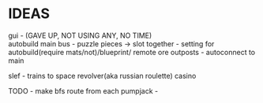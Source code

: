 IDEAS
==========
gui - (GAVE UP, NOT USING ANY, NO TIME)			
	autobuild main bus	- puzzle pieces -> slot together
																					- setting for autobuild(require mats/not)/blueprint/ 
	remote ore outposts - autoconnect to main

slef - 
	trains to space
	revolver(aka russian roulette)
	casino

TODO
	- make bfs route from each pumpjack
	- 

